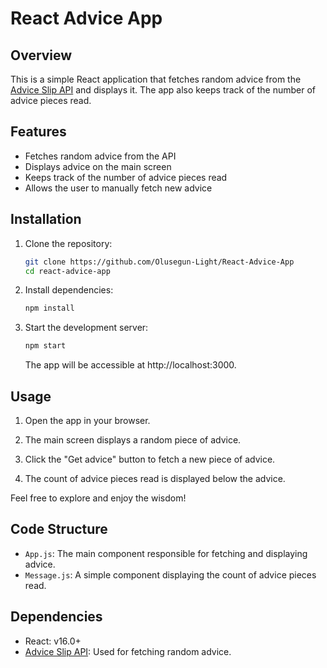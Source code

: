 # React Advice App

## Overview

This is a simple React application that fetches random advice from the [Advice Slip API](https://api.adviceslip.com/) and displays it. The app also keeps track of the number of advice pieces read.

## Features

- Fetches random advice from the API
- Displays advice on the main screen
- Keeps track of the number of advice pieces read
- Allows the user to manually fetch new advice

## Installation

1. Clone the repository:

   ```bash
   git clone https://github.com/Olusegun-Light/React-Advice-App
   cd react-advice-app
   ```  

2. Install dependencies:

    ```bash
    npm install
    ```
3. Start the development server:

    ```bash
    npm start
    ```
    The app will be accessible at http://localhost:3000.


## Usage

1. Open the app in your browser.

2. The main screen displays a random piece of advice.

3. Click the "Get advice" button to fetch a new piece of advice.

4. The count of advice pieces read is displayed below the advice.

Feel free to explore and enjoy the wisdom!

## Code Structure

- `App.js`: The main component responsible for fetching and displaying advice.
- `Message.js`: A simple component displaying the count of advice pieces read.

## Dependencies

- React: v16.0+
- [Advice Slip API](https://api.adviceslip.com/): Used for fetching random advice.
